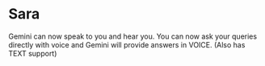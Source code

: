 # Sara
 Gemini can now speak to you and hear you. You can now ask your queries directly with voice and Gemini will provide answers in VOICE.   (Also has TEXT support)
